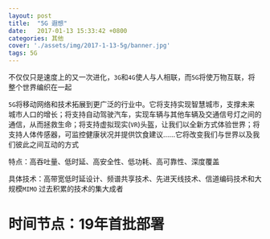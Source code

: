 ```yaml
---
layout: post
title:  "5G 遐想"
date:   2017-01-13 15:33:42 +0800
categories: 其他
cover: './assets/img/2017-1-13-5g/banner.jpg'
tags: 5G
---
```


不仅仅只是速度上的又一次进化，`3G`和`4G`使人与人相联，而`5G`将使万物互联，将整个世界编织在一起


`5G`将移动网络和技术拓展到更广泛的行业中。它将支持实现智慧城市，支撑未来城市人口的增长；将支持自动驾驶汽车，实现车辆与其他车辆及交通信号灯之间的通信，从而拯救生命；将支持虚拟现实(`VR`)头盔，让我们以全新方式体验世界；将支持人体传感器，可监控健康状况并提供饮食建议……它将改变我们与世界以及我们彼此之间互动的方式


特点：高吞吐量、低时延、高安全性、低功耗、高可靠性、深度覆盖


具体技术：高带宽低时延设计、频谱共享技术、先进天线技术、信道编码技术和大规模`MIMO`
过去积累的技术的集大成者

# 时间节点：19年首批部署
